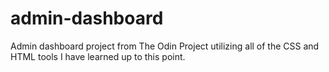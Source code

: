 # admin-dashboard
Admin dashboard project from The Odin Project utilizing all of the CSS and HTML tools I have learned up to this point.
